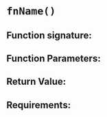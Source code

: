 # `fnName()`

## Function signature:

## Function Parameters:

## Return Value:

## Requirements:



 
